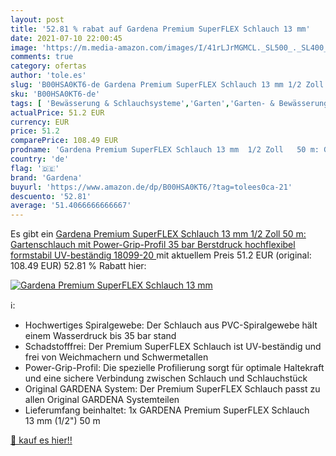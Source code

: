 ```yaml
---
layout: post
title: '52.81 % rabat auf Gardena Premium SuperFLEX Schlauch 13 mm'
date: 2021-07-10 22:00:45
image: 'https://m.media-amazon.com/images/I/41rLJrMGMCL._SL500_._SL400_.jpg'
comments: true
category: ofertas
author: 'tole.es'
slug: 'B00HSA0KT6-de Gardena Premium SuperFLEX Schlauch 13 mm 1/2 Zoll 50 m:...'
sku: 'B00HSA0KT6-de'
tags: [ 'Bewässerung & Schlauchsysteme','Garten','Garten- & Bewässerungsgeräte','Gartenschläuche','Gartenschläuche & Zubehör','Regular Stores','Shops','gardena', ]
actualPrice: 51.2 EUR
currency: EUR
price: 51.2
comparePrice: 108.49 EUR
prodname: 'Gardena Premium SuperFLEX Schlauch 13 mm  1/2 Zoll   50 m: Gartenschlauch mit Power-Grip-Profil  35 bar Berstdruck  hochflexibel  formstabil  UV-beständig  18099-20 '
country: 'de'
flag: '🇩🇪'
brand: 'Gardena'
buyurl: 'https://www.amazon.de/dp/B00HSA0KT6/?tag=tolees0ca-21'
descuento: '52.81'
average: '51.4066666666667'
---
```


Es gibt ein [Gardena Premium SuperFLEX Schlauch 13 mm  1/2 Zoll   50 m: Gartenschlauch mit Power-Grip-Profil  35 bar Berstdruck  hochflexibel  formstabil  UV-beständig  18099-20 ](https://www.amazon.de/dp/B00HSA0KT6/?tag=tolees0ca-21) mit aktuellem Preis 51.2 EUR (original: 108.49 EUR) 52.81 % Rabatt hier:

[![Gardena Premium SuperFLEX Schlauch 13 mm](https://m.media-amazon.com/images/I/41rLJrMGMCL._SL500_._SL400_.jpg)](https://www.amazon.de/dp/B00HSA0KT6/?tag=tolees0ca-21)

ℹ️:

- Hochwertiges Spiralgewebe: Der Schlauch aus PVC-Spiralgewebe hält einem Wasserdruck bis 35 bar stand
- Schadstofffrei: Der Premium SuperFLEX Schlauch ist UV-beständig und frei von Weichmachern und Schwermetallen
- Power-Grip-Profil: Die spezielle Profilierung sorgt für optimale Haltekraft und eine sichere Verbindung zwischen Schlauch und Schlauchstück
- Original GARDENA System: Der Premium SuperFLEX Schlauch passt zu allen Original GARDENA Systemteilen
- Lieferumfang beinhaltet: 1x GARDENA Premium SuperFLEX Schlauch 13 mm (1/2") 50 m

[🛒 kauf es hier!!](https://www.amazon.de/dp/B00HSA0KT6/?tag=tolees0ca-21)
